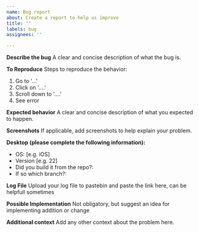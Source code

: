 ```yaml
---
name: Bug report
about: Create a report to help us improve
title: ''
labels: bug
assignees: ''

---
```


**Describe the bug**
A clear and concise description of what the bug is.

**To Reproduce**
Steps to reproduce the behavior:
1. Go to '...'
2. Click on '....'
3. Scroll down to '....'
4. See error

**Expected behavior**
A clear and concise description of what you expected to happen.

**Screenshots**
If applicable, add screenshots to help explain your problem.

**Desktop (please complete the following information):**
 - OS: [e.g. iOS]
 - Version [e.g. 22]
 - Did you build it from the repo?:
 - If so which branch?: 

**Log File**
Upload your log file to pastebin and paste the link here, can be helpfull sometimes

**Possible Implementation**
Not obligatory, but suggest an idea for implementing addition or change

**Additional context**
Add any other context about the problem here.
